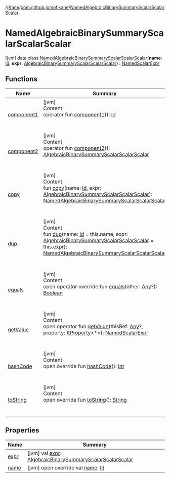 //[Kane](../../index.md)/[com.github.jomof.kane](../index.md)/[NamedAlgebraicBinarySummaryScalarScalarScalar](index.md)



# NamedAlgebraicBinarySummaryScalarScalarScalar  
 [jvm] data class [NamedAlgebraicBinarySummaryScalarScalarScalar](index.md)(**name**: [Id](../../com.github.jomof.kane.impl/index.md#%5Bcom.github.jomof.kane.impl%2FId%2F%2F%2FPointingToDeclaration%2F%5D%2FClasslikes%2F-2004631606), **expr**: [AlgebraicBinarySummaryScalarScalarScalar](../-algebraic-binary-summary-scalar-scalar-scalar/index.md)) : [NamedScalarExpr](../-named-scalar-expr/index.md)   


## Functions  
  
|  Name|  Summary| 
|---|---|
| <a name="com.github.jomof.kane/NamedAlgebraicBinarySummaryScalarScalarScalar/component1/#/PointingToDeclaration/"></a>[component1](component1.md)| <a name="com.github.jomof.kane/NamedAlgebraicBinarySummaryScalarScalarScalar/component1/#/PointingToDeclaration/"></a>[jvm]  <br>Content  <br>operator fun [component1](component1.md)(): [Id](../../com.github.jomof.kane.impl/index.md#%5Bcom.github.jomof.kane.impl%2FId%2F%2F%2FPointingToDeclaration%2F%5D%2FClasslikes%2F-2004631606)  <br><br><br>
| <a name="com.github.jomof.kane/NamedAlgebraicBinarySummaryScalarScalarScalar/component2/#/PointingToDeclaration/"></a>[component2](component2.md)| <a name="com.github.jomof.kane/NamedAlgebraicBinarySummaryScalarScalarScalar/component2/#/PointingToDeclaration/"></a>[jvm]  <br>Content  <br>operator fun [component2](component2.md)(): [AlgebraicBinarySummaryScalarScalarScalar](../-algebraic-binary-summary-scalar-scalar-scalar/index.md)  <br><br><br>
| <a name="com.github.jomof.kane/NamedAlgebraicBinarySummaryScalarScalarScalar/copy/#kotlin.Any#com.github.jomof.kane.AlgebraicBinarySummaryScalarScalarScalar/PointingToDeclaration/"></a>[copy](copy.md)| <a name="com.github.jomof.kane/NamedAlgebraicBinarySummaryScalarScalarScalar/copy/#kotlin.Any#com.github.jomof.kane.AlgebraicBinarySummaryScalarScalarScalar/PointingToDeclaration/"></a>[jvm]  <br>Content  <br>fun [copy](copy.md)(name: [Id](../../com.github.jomof.kane.impl/index.md#%5Bcom.github.jomof.kane.impl%2FId%2F%2F%2FPointingToDeclaration%2F%5D%2FClasslikes%2F-2004631606), expr: [AlgebraicBinarySummaryScalarScalarScalar](../-algebraic-binary-summary-scalar-scalar-scalar/index.md)): [NamedAlgebraicBinarySummaryScalarScalarScalar](index.md)  <br><br><br>
| <a name="com.github.jomof.kane/NamedAlgebraicBinarySummaryScalarScalarScalar/dup/#kotlin.Any#com.github.jomof.kane.AlgebraicBinarySummaryScalarScalarScalar/PointingToDeclaration/"></a>[dup](dup.md)| <a name="com.github.jomof.kane/NamedAlgebraicBinarySummaryScalarScalarScalar/dup/#kotlin.Any#com.github.jomof.kane.AlgebraicBinarySummaryScalarScalarScalar/PointingToDeclaration/"></a>[jvm]  <br>Content  <br>fun [dup](dup.md)(name: [Id](../../com.github.jomof.kane.impl/index.md#%5Bcom.github.jomof.kane.impl%2FId%2F%2F%2FPointingToDeclaration%2F%5D%2FClasslikes%2F-2004631606) = this.name, expr: [AlgebraicBinarySummaryScalarScalarScalar](../-algebraic-binary-summary-scalar-scalar-scalar/index.md) = this.expr): [NamedAlgebraicBinarySummaryScalarScalarScalar](index.md)  <br><br><br>
| <a name="kotlin/Any/equals/#kotlin.Any?/PointingToDeclaration/"></a>[equals](../../com.github.jomof.kane.impl.types/-double-algebraic-type/index.md#%5Bkotlin%2FAny%2Fequals%2F%23kotlin.Any%3F%2FPointingToDeclaration%2F%5D%2FFunctions%2F-2004631606)| <a name="kotlin/Any/equals/#kotlin.Any?/PointingToDeclaration/"></a>[jvm]  <br>Content  <br>open operator override fun [equals](../../com.github.jomof.kane.impl.types/-double-algebraic-type/index.md#%5Bkotlin%2FAny%2Fequals%2F%23kotlin.Any%3F%2FPointingToDeclaration%2F%5D%2FFunctions%2F-2004631606)(other: [Any](https://kotlinlang.org/api/latest/jvm/stdlib/kotlin/-any/index.html)?): [Boolean](https://kotlinlang.org/api/latest/jvm/stdlib/kotlin/-boolean/index.html)  <br><br><br>
| <a name="com.github.jomof.kane/ScalarExpr/getValue/#kotlin.Any?#kotlin.reflect.KProperty[*]/PointingToDeclaration/"></a>[getValue](../-scalar-expr/get-value.md)| <a name="com.github.jomof.kane/ScalarExpr/getValue/#kotlin.Any?#kotlin.reflect.KProperty[*]/PointingToDeclaration/"></a>[jvm]  <br>Content  <br>open operator fun [getValue](../-scalar-expr/get-value.md)(thisRef: [Any](https://kotlinlang.org/api/latest/jvm/stdlib/kotlin/-any/index.html)?, property: [KProperty](https://kotlinlang.org/api/latest/jvm/stdlib/kotlin.reflect/-k-property/index.html)<*>): [NamedScalarExpr](../-named-scalar-expr/index.md)  <br><br><br>
| <a name="kotlin/Any/hashCode/#/PointingToDeclaration/"></a>[hashCode](../../com.github.jomof.kane.impl.types/-double-algebraic-type/index.md#%5Bkotlin%2FAny%2FhashCode%2F%23%2FPointingToDeclaration%2F%5D%2FFunctions%2F-2004631606)| <a name="kotlin/Any/hashCode/#/PointingToDeclaration/"></a>[jvm]  <br>Content  <br>open override fun [hashCode](../../com.github.jomof.kane.impl.types/-double-algebraic-type/index.md#%5Bkotlin%2FAny%2FhashCode%2F%23%2FPointingToDeclaration%2F%5D%2FFunctions%2F-2004631606)(): [Int](https://kotlinlang.org/api/latest/jvm/stdlib/kotlin/-int/index.html)  <br><br><br>
| <a name="com.github.jomof.kane/NamedAlgebraicBinarySummaryScalarScalarScalar/toString/#/PointingToDeclaration/"></a>[toString](to-string.md)| <a name="com.github.jomof.kane/NamedAlgebraicBinarySummaryScalarScalarScalar/toString/#/PointingToDeclaration/"></a>[jvm]  <br>Content  <br>open override fun [toString](to-string.md)(): [String](https://kotlinlang.org/api/latest/jvm/stdlib/kotlin/-string/index.html)  <br><br><br>


## Properties  
  
|  Name|  Summary| 
|---|---|
| <a name="com.github.jomof.kane/NamedAlgebraicBinarySummaryScalarScalarScalar/expr/#/PointingToDeclaration/"></a>[expr](expr.md)| <a name="com.github.jomof.kane/NamedAlgebraicBinarySummaryScalarScalarScalar/expr/#/PointingToDeclaration/"></a> [jvm] val [expr](expr.md): [AlgebraicBinarySummaryScalarScalarScalar](../-algebraic-binary-summary-scalar-scalar-scalar/index.md)   <br>
| <a name="com.github.jomof.kane/NamedAlgebraicBinarySummaryScalarScalarScalar/name/#/PointingToDeclaration/"></a>[name](name.md)| <a name="com.github.jomof.kane/NamedAlgebraicBinarySummaryScalarScalarScalar/name/#/PointingToDeclaration/"></a> [jvm] open override val [name](name.md): [Id](../../com.github.jomof.kane.impl/index.md#%5Bcom.github.jomof.kane.impl%2FId%2F%2F%2FPointingToDeclaration%2F%5D%2FClasslikes%2F-2004631606)   <br>

